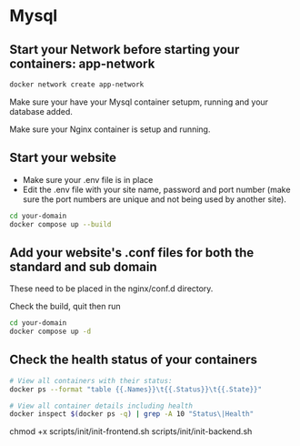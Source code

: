 # Mysql

## Start your Network before starting your containers: app-network

```bash
docker network create app-network
```

Make sure your have your Mysql container setupm, running and your database added.

Make sure your Nginx container is setup and running.

## Start your website

-   Make sure your .env file is in place
-   Edit the .env file with your site name, password and port number (make sure the port numbers are unique and not being used by another site).

```bash
cd your-domain
docker compose up --build
```

## Add your website's .conf files for both the standard and sub domain

These need to be placed in the nginx/conf.d directory.

Check the build, quit then run

```bash
cd your-domain
docker compose up -d
```

## Check the health status of your containers

```bash
# View all containers with their status:
docker ps --format "table {{.Names}}\t{{.Status}}\t{{.State}}"

# View all container details including health
docker inspect $(docker ps -q) | grep -A 10 "Status\|Health"
```

chmod +x scripts/init/init-frontend.sh scripts/init/init-backend.sh
